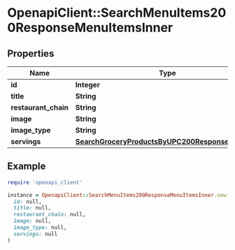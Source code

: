 # OpenapiClient::SearchMenuItems200ResponseMenuItemsInner

## Properties

| Name | Type | Description | Notes |
| ---- | ---- | ----------- | ----- |
| **id** | **Integer** |  |  |
| **title** | **String** |  |  |
| **restaurant_chain** | **String** |  |  |
| **image** | **String** |  |  |
| **image_type** | **String** |  |  |
| **servings** | [**SearchGroceryProductsByUPC200ResponseServings**](SearchGroceryProductsByUPC200ResponseServings.md) |  | [optional] |

## Example

```ruby
require 'openapi_client'

instance = OpenapiClient::SearchMenuItems200ResponseMenuItemsInner.new(
  id: null,
  title: null,
  restaurant_chain: null,
  image: null,
  image_type: null,
  servings: null
)
```

